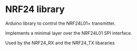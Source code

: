 # NRF24 library


Arduino library to control the NRF24L01+ transmitter.

Implements a minimal layer over the NRF24L01 SPI interface.

Used by the NRF24\_RX and the NRF24\_TX libararies
